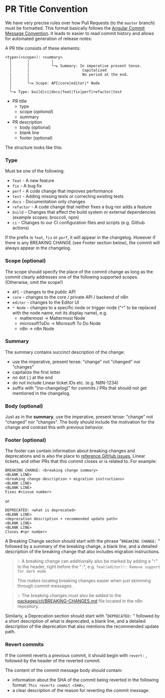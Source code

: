 # PR Title Convention

We have very precise rules over how Pull Requests (to the `master` branch) must be formatted. This format basically follows the [Angular Commit Message Convention](https://github.com/angular/angular/blob/master/CONTRIBUTING.md#commit). It leads to easier to read commit history and allows for automated generation of release notes:

A PR title consists of these elements:

```
<type>(<scope>): <summary>
  │       │          │
  │       │          └─⫸ Summary: In imperative present tense.
  |       |                        Capitalized
  |       |                        No period at the end.
  │       │
  │       └─⫸ Scope: API|core|editor|* Node
  │
  └─⫸ Type: build|ci|docs|feat|fix|perf|refactor|test
```

- PR title
    - type
    - scope (*optional*)
    - summary
- PR description
    - body (optional)
    - blank line
    - footer (optional)

The structure looks like this:

### **Type**

Must be one of the following:

- `feat` - A new feature
- `fix` - A bug fix
- `perf` - A code change that improves performance
- `test` - Adding missing tests or correcting existing tests
- `docs` - Documentation only changes
- `refactor` - A code change that neither fixes a bug nor adds a feature
- `build` - Changes that affect the build system or external dependencies (example scopes: broccoli, npm)
- `ci` - Changes to our CI configuration files and scripts (e.g. Github actions)

If the prefix is `feat`, `fix` or `perf`, it will appear in the changelog. However if there is any BREAKING CHANGE (see Footer section below), the commit will always appear in the changelog.

### **Scope (optional)**

The scope should specify the place of the commit change as long as the commit clearly addresses one of the following supported scopes. (Otherwise, omit the scope!)

- `API` - changes to the *public* API
- `core` - changes to the core / private API / backend of n8n
- `editor` - changes to the Editor UI
- `* Node` - changes to a specific node or trigger node (”`*`” to be replaced with the node name, not its display name), e.g.
    - mattermost → Mattermost Node
    - microsoftToDo  → Microsoft To Do Node
    - n8n → n8n Node

### **Summary**

The summary contains succinct description of the change:

- use the imperative, present tense: "change" not "changed" nor "changes"
- capitalize the first letter
- *no* dot (.) at the end
- do *not* include Linear ticket IDs etc. (e.g. N8N-1234)
- suffix with “(no-changelog)” for commits / PRs that should not get mentioned in the changelog.

### **Body (optional)**

Just as in the **summary**, use the imperative, present tense: "change" not "changed" nor "changes". The body should include the motivation for the change and contrast this with previous behavior.

### **Footer (optional)**

The footer can contain information about breaking changes and deprecations and is also the place to [reference GitHub issues](https://docs.github.com/en/issues/tracking-your-work-with-issues/linking-a-pull-request-to-an-issue#linking-a-pull-request-to-an-issue-using-a-keyword), Linear tickets, and other PRs that this commit closes or is related to. For example:

```
BREAKING CHANGE: <breaking change summary>
<BLANK LINE>
<breaking change description + migration instructions>
<BLANK LINE>
<BLANK LINE>
Fixes #<issue number>
```

or

```
DEPRECATED: <what is deprecated>
<BLANK LINE>
<deprecation description + recommended update path>
<BLANK LINE>
<BLANK LINE>
Closes #<pr number>
```

A Breaking Change section should start with the phrase "`BREAKING CHANGE:` " followed by a summary of the breaking change, a blank line, and a detailed description of the breaking change that also includes migration instructions.

> 💡 A breaking change can additionally also be marked by adding a “`!`” to the header, right before the “`:`”, e.g. `feat(editor)!: Remove support for dark mode`
> 
> This makes locating breaking changes easier when just skimming through commit messages.

> 💡 The breaking changes must also be added to the [packages/cli/BREAKING-CHANGES.md](https://github.com/n8n-io/n8n/blob/master/packages/cli/BREAKING-CHANGES.md) file located in the n8n repository.

Similarly, a Deprecation section should start with "`DEPRECATED:` " followed by a short description of what is deprecated, a blank line, and a detailed description of the deprecation that also mentions the recommended update path.

### **Revert commits**

If the commit reverts a previous commit, it should begin with `revert:` , followed by the header of the reverted commit.

The content of the commit message body should contain:

- information about the SHA of the commit being reverted in the following format: `This reverts commit <SHA>`,
- a clear description of the reason for reverting the commit message.
